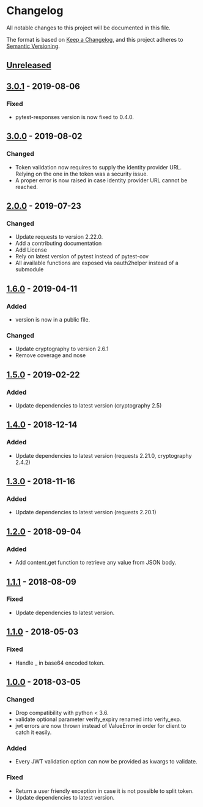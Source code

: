 # Changelog
All notable changes to this project will be documented in this file.

The format is based on [Keep a Changelog](https://keepachangelog.com/en/1.0.0/),
and this project adheres to [Semantic Versioning](https://semver.org/spec/v2.0.0.html).

## [Unreleased]

## [3.0.1] - 2019-08-06
### Fixed
- pytest-responses version is now fixed to 0.4.0.

## [3.0.0] - 2019-08-02
### Changed
- Token validation now requires to supply the identity provider URL. Relying on the one in the token was a security issue.
- A proper error is now raised in case identity provider URL cannot be reached.

## [2.0.0] - 2019-07-23
### Changed
- Update requests to version 2.22.0.
- Add a contributing documentation
- Add License
- Rely on latest version of pytest instead of pytest-cov
- All available functions are exposed via oauth2helper instead of a submodule

## [1.6.0] - 2019-04-11
### Added
- version is now in a public file.

### Changed
- Update cryptography to version 2.6.1
- Remove coverage and nose

## [1.5.0] - 2019-02-22
### Added
- Update dependencies to latest version (cryptography 2.5)

## [1.4.0] - 2018-12-14
### Added
- Update dependencies to latest version (requests 2.21.0, cryptography 2.4.2)

## [1.3.0] - 2018-11-16
### Added
- Update dependencies to latest version (requests 2.20.1)

## [1.2.0] - 2018-09-04
### Added
- Add content.get function to retrieve any value from JSON body.

## [1.1.1] - 2018-08-09
### Fixed
- Update dependencies to latest version.

## [1.1.0] - 2018-05-03
### Fixed
- Handle _ in base64 encoded token.

## [1.0.0] - 2018-03-05
### Changed
- Drop compatibility with python < 3.6.
- validate optional parameter verify_expiry renamed into verify_exp.
- jwt errors are now thrown instead of ValueError in order for client to catch it easily.

### Added
- Every JWT validation option can now be provided as kwargs to validate.

### Fixed
- Return a user friendly exception in case it is not possible to split token.
- Update dependencies to latest version.

[Unreleased]: https://github.tools.digital.engie.com/GEM-Py/oauth2helper/compare/v3.0.1...HEAD
[3.0.1]: https://github.tools.digital.engie.com/GEM-Py/oauth2helper/compare/v3.0.0...v3.0.1
[3.0.0]: https://github.tools.digital.engie.com/GEM-Py/oauth2helper/compare/v2.0.0...v3.0.0
[2.0.0]: https://github.tools.digital.engie.com/GEM-Py/oauth2helper/compare/v1.6.0...v2.0.0
[1.6.0]: https://github.tools.digital.engie.com/GEM-Py/oauth2helper/compare/v1.5.0...v1.6.0
[1.5.0]: https://github.tools.digital.engie.com/GEM-Py/oauth2helper/compare/v1.4.0...v1.5.0
[1.4.0]: https://github.tools.digital.engie.com/GEM-Py/oauth2helper/compare/v1.3.0...v1.4.0
[1.3.0]: https://github.tools.digital.engie.com/GEM-Py/oauth2helper/compare/v1.2.0...v1.3.0
[1.2.0]: https://github.tools.digital.engie.com/GEM-Py/oauth2helper/compare/v1.1.1...v1.2.0
[1.1.1]: https://github.tools.digital.engie.com/GEM-Py/oauth2helper/compare/v1.1.0...v1.1.1
[1.1.0]: https://github.tools.digital.engie.com/GEM-Py/oauth2helper/compare/v1.0.0...v1.1.0
[1.0.0]: https://github.tools.digital.engie.com/GEM-Py/oauth2helper/releases/tag/v1.0.0
